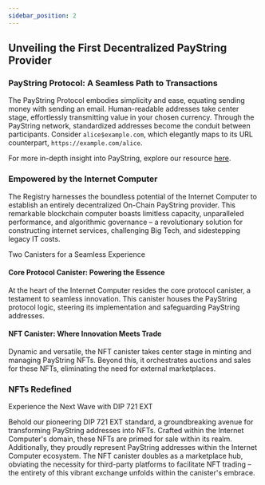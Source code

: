 ```yaml
---
sidebar_position: 2
---
```



## Unveiling the First Decentralized PayString Provider


### PayString Protocol: A Seamless Path to Transactions

The PayString Protocol embodies simplicity and ease, equating sending money with sending an email. Human-readable addresses take center stage, effortlessly transmitting value in your chosen currency. Through the PayString network, standardized addresses become the conduit between participants. Consider `alice$example.com`, which elegantly maps to its URL counterpart, `https://example.com/alice`.

For more in-depth insight into PayString, explore our resource [here](https://docs.paystring.org/).

### Empowered by the Internet Computer

The Registry harnesses the boundless potential of the Internet Computer to establish an entirely decentralized On-Chain PayString provider. This remarkable blockchain computer boasts limitless capacity, unparalleled performance, and algorithmic governance – a revolutionary solution for constructing internet services, challenging Big Tech, and sidestepping legacy IT costs.

Two Canisters for a Seamless Experience

#### Core Protocol Canister: Powering the Essence

At the heart of the Internet Computer resides the core protocol canister, a testament to seamless innovation. This canister houses the PayString protocol logic, steering its implementation and safeguarding PayString addresses.

#### NFT Canister: Where Innovation Meets Trade

Dynamic and versatile, the NFT canister takes center stage in minting and managing PayString NFTs. Beyond this, it orchestrates auctions and sales for these NFTs, eliminating the need for external marketplaces.

### NFTs Redefined

Experience the Next Wave with DIP 721 EXT

Behold our pioneering DIP 721 EXT standard, a groundbreaking avenue for transforming PayString addresses into NFTs. Crafted within the Internet Computer's domain, these NFTs are primed for sale within its realm. Additionally, they proudly represent PayString addresses within the Internet Computer ecosystem. The NFT canister doubles as a marketplace hub, obviating the necessity for third-party platforms to facilitate NFT trading – the entirety of this vibrant exchange unfolds within the canister's embrace.